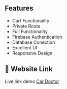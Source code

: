 ## Features

- Cart Functionality
- Private Route
- Full Functionality
- Firebase Authentication
- Database Conection
- Excellent UI
- Responsive Design

## 🔗 Website Link

Live link demo [Car Doctor](https://car-doctor-44736.web.app/)
